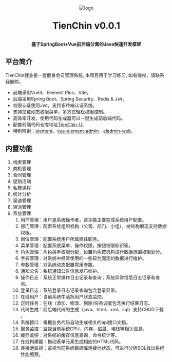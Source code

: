<p align="center">
	<img alt="logo" src="https://oscimg.oschina.net/oscnet/up-d3d0a9303e11d522a06cd263f3079027715.png">
</p>
<h1 align="center" style="margin: 30px 0 30px; font-weight: bold;">TienChin v0.0.1</h1>
<h4 align="center">基于SpringBoot+Vue前后端分离的Java快速开发框架</h4>

## 平台简介

TienChin健身是一套健身会员管理系统, 本项目用于学习练习, 如有侵权，请联系我删除。

* 前端采用Vue3、Element Plus、Vite。
* 后端采用Spring Boot、Spring Security、Redis & Jwt。
* 权限认证使用Jwt，支持多终端认证系统。
* 支持加载动态权限菜单，多方式轻松权限控制。
* 高效率开发，使用代码生成器可以一键生成前后端代码。
* 配套前端代码仓库地址[TienChin-UI](https://github.com/shmily0021/TienChin-UI.git)
* 特别鸣谢：[element](https://github.com/ElemeFE/element)，[vue-element-admin](https://github.com/PanJiaChen/vue-element-admin)，[eladmin-web](https://github.com/elunez/eladmin-web)。

## 内置功能

1. 线索管理
2. 商机管理
3. 合同管理
4. 促销活动
5. 私教课程
6. 统计分析
7. 渠道管理
8. 转派管理
9. 系统管理
    1) 用户管理：用户是系统操作者，该功能主要完成系统用户配置。
    2) 部门管理：配置系统组织机构（公司、部门、小组），树结构展现支持数据权限。
    3) 岗位管理：配置系统用户所属担任职务。
    4) 菜单管理：配置系统菜单，操作权限，按钮权限标识等。
    5) 角色管理：角色菜单权限分配、设置角色按机构进行数据范围权限划分。
    6) 字典管理：对系统中经常使用的一些较为固定的数据进行维护。
    7) 参数管理：对系统动态配置常用参数。
    8) 通知公告：系统通知公告信息发布维护。
    9) 操作日志：系统正常操作日志记录和查询；系统异常信息日志记录和查询。
    10) 登录日志：系统登录日志记录查询包含登录异常。
    11) 在线用户：当前系统中活跃用户状态监控。
    12) 定时任务：在线（添加、修改、删除)任务调度包含执行结果日志。
    13) 代码生成：前后端代码的生成（java、html、xml、sql）支持CRUD下载 。
    14) 系统接口：根据业务代码自动生成相关的api接口文档。
    15) 服务监控：监视当前系统CPU、内存、磁盘、堆栈等相关信息。
    16) 缓存监控：对系统的缓存信息查询，命令统计等。
    17) 在线构建器：拖动表单元素生成相应的HTML代码。
    18) 连接池监视：监视当前系统数据库连接池状态，可进行分析SQL找出系统性能瓶颈。